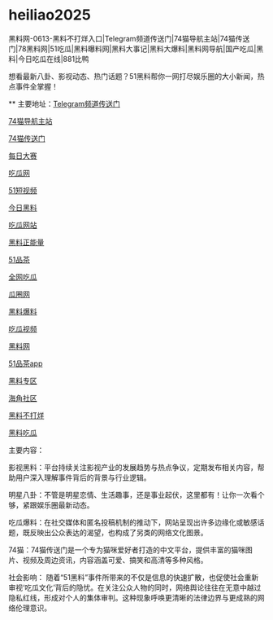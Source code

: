 # heiliao2025
黑料网-0613-黑料不打烊入口|Telegram频道传送门|74猫导航主站|74猫传送门|78黑料网|51吃瓜|黑料曝料网|黑料大事记|黑料大爆料|黑料网导航|国产吃瓜|黑料|今日吃瓜在线|881比鸭

想看最新八卦、影视动态、热门话题？51黑料帮你一网打尽娱乐圈的大小新闻，热点事件全掌握！

** 主要地址：<a href="https://74mao.com/">Telegram频道传送门</a>

<a href="https://74mao.com/">74猫导航主站</a>

<a href="https://74mao.com/">74猫传送门</a>

<a href="https://pc1-26.pages.dev/">每日大赛</a>

<a href="https://cg1-39.pages.dev/">吃瓜网</a>

<a href="https://pc2-25.pages.dev/">51短视频</a>

<a href="https://pc10-24.pages.dev/">今日黑料</a>

<a href="https://cg1-27.pages.dev/">吃瓜网站</a>

<a href="https://cg8-12.pages.dev/">黑料正能量</a>

<a href="https://pc8-34.pages.dev/">51品茶</a>

<a href="https://cg4-21.pages.dev/">全网吃瓜</a>

<a href="https://cg6-21.pages.dev/">瓜圈网</a>

<a href="https://cg5-24.pages.dev/">黑料爆料</a>

<a href="https://cg9-07.pages.dev/">吃瓜视频</a>

<a href="https://heiliaowangjinri-02.pages.dev/">黑料网</a>

<a href="https://jinriheiliao99.pages.dev/">51品茶app</a>

<a href="https://heiliaowangjinri2.pages.dev/">黑料专区</a>

<a href="https://heiliaozhengnengliang-99.pages.dev/">海角社区</a>

<a href="https://heiliaochuansong01.pages.dev/">黑料不打烊</a>

<a href="https://heiliaowangjin01.pages.dev/">黑料吃瓜</a>

主要内容：

影视黑料：平台持续关注影视产业的发展趋势与热点争议，定期发布相关内容，帮助用户深入理解事件背后的背景与行业逻辑。

明星八卦：不管是明星恋情、生活趣事，还是事业起伏，这里都有！让你一次看个够，紧跟娱乐圈最新动态。

吃瓜爆料：在社交媒体和匿名投稿机制的推动下，网站呈现出许多边缘化或敏感话题，既反映出公众表达的渴望，也构成了另类的网络文化图景。

74猫：74猫传送门是一个专为猫咪爱好者打造的中文平台，提供丰富的猫咪图片、视频及周边资讯，内容涵盖可爱、搞笑和高清等多种风格。

社会影响：
随着“51黑料”事件所带来的不仅是信息的快速扩散，也促使社会重新审视‘吃瓜文化’背后的隐忧。在关注公众人物的同时，网络舆论往往在无意中越过隐私红线，形成对个人的集体审判。这种现象呼唤更清晰的法律边界与更成熟的网络伦理意识。
